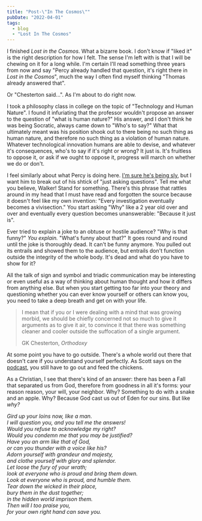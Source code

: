 ```yaml
---
title: "Post-\"In The Cosmos\""
pubDate: "2022-04-01"
tags: 
  - blog
  - "Lost In The Cosmos"
---
```


I finished _Lost in the Cosmos_. What a bizarre book. I don't know if "liked it" is the right description for how I 
felt. The sense I'm left with is that I will be chewing on it for a long while. I'm certain I'll read something three 
years from now and say "Percy already handled that question, it's right there in _Lost in the Cosmos_", much the way I 
often find myself thinking "Thomas already answered that".

Or "Chesterton said...". As I'm about to do right now.

I took a philosophy class in college on the topic of "Technology and Human Nature". I found it infuriating that the 
professor wouldn't propose an answer to the question of "what is human nature?" His answer, and I don't think he was 
being Socratic, always came down to "Who's to say?" What that ultimately meant was his position shook out to there being
no such thing as human nature, and therefore no such thing as a violation of human nature. Whatever technological 
innovation humans are able to devise, and whatever it's consequences, who's to say if it's right or wrong? It just is. 
It's fruitless to oppose it, or ask if we ought to oppose it, progress will march on whether we do or don't.

I feel similarly about what Percy is doing here. [I'm sure he's being sly](/posts/2022/lost-in-lost-in/), but I want him to break out of his 
shtick of "just asking questions". Tell me what you believe, Walker! Stand for something. There's this phrase that 
rattles around in my head that I must have read and forgotten the source because it doesn't feel like my own invention:
"Every investigation eventually becomes a vivisection." You start asking "Why" like a 2 year old over and over and 
eventually every question becomes unanswerable: "Because it just is".

Ever tried to explain a joke to an obtuse or hostile audience? "Why is that funny?" _You explain._ "What's funny about that?" It goes round and round until the joke is thoroughly dead. It can't be funny anymore. You pulled out its entrails and showed them to the audience, but entrails don't function outside the integrity of the whole body. It's dead and what do you have to show for it?

All the talk of sign and symbol and triadic communication may be interesting or even useful as a way of thinking about human thought and how it differs from anything else. But when you start getting too far into your theory and questioning whether you can ever know yourself or others can know you, you need to take a deep breath and get on with your life.

> I mean that if you or I were dealing with a mind that was growing morbid, we should be chiefly concerned not so much to give it arguments as to give it air, to convince it that there was something cleaner and cooler outside the suffocation of a single argument.
> 
> GK Chesterton, _Orthodoxy_

At some point you have to go outside. There's a whole world out there that doesn't care if you understand yourself perfectly. As Scott says on the [podcast](https://onlinegreatbooks.com/149-percys-lost-in-the-cosmos-part-1/), you still have to go out and feed the chickens.

As a Christian, I see that there's kind of an answer: there has been a Fall that separated us from God, therefore from goodness in all it's forms: your reason reason, your will, your neighbor. Why? Something to do with a snake and an apple. Why? Because God cast us out of Eden for our sins. But like _why?_

_Gird up your loins now, like a man.  
I will question you, and you tell me the answers!  
Would you refuse to acknowledge my right?  
Would you condemn me that you may be justified?  
Have you an arm like that of God,  
or can you thunder with a voice like his?  
Adorn yourself with grandeur and majesty,  
and clothe yourself with glory and splendor.  
Let loose the fury of your wrath;  
look at everyone who is proud and bring them down.  
Look at everyone who is proud, and humble them.  
Tear down the wicked in their place,  
bury them in the dust together;  
in the hidden world imprison them.  
Then will I too praise you,  
for your own right hand can save you._
